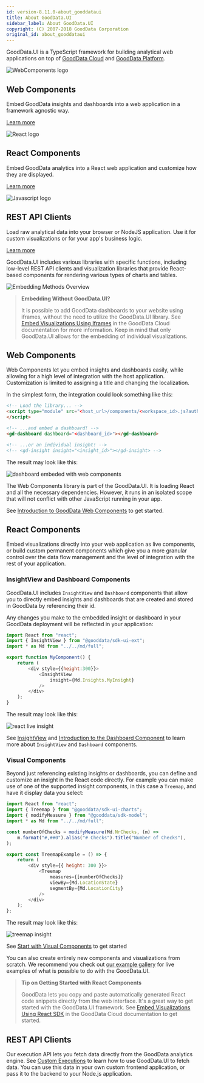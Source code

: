 ```yaml
---
id: version-8.11.0-about_gooddataui
title: About GoodData.UI
sidebar_label: About GoodData.UI
copyright: (C) 2007-2018 GoodData Corporation
original_id: about_gooddataui
---
```


GoodData.UI is a TypeScript framework for building analytical web applications on top of [GoodData Cloud](https://www.gooddata.com/developers/cloud-native/doc/cloud/) and [GoodData Platform](https://help.gooddata.com/doc/enterprise/en).

<div class="intro__wrapper">
    <div class="intro__tile">
        <img src="assets/webcomponents-logo.svg" alt="WebComponents logo" />
        <h2>Web Components</h2>
        <p>Embed GoodData insights and dashboards into a web application in a framework agnostic way.</p>
        <p><a href="#web-components">Learn more</a></p>
    </div>
    <div class="intro__tile">
        <img src="assets/react-logo.svg" alt="React logo" />
        <h2>React Components</h2>
        <p>Embed GoodData analytics into a React web application and customize how they are displayed.</p>
        <p><a href="#react-components">Learn more</a></p>
    </div>
    <div class="intro__tile">
        <img src="assets/javascript-logo.svg" alt="Javascript logo" />
        <h2>REST API Clients</h2>
        <p>Load raw analytical data into your browser or NodeJS application. Use it for custom visualizations or for your app's business logic.</p>
        <p><a href="#rest-api-clients">Learn more</a></p>
    </div>
</div>

GoodData.UI includes various libraries with specific functions, including low-level REST API clients and visualization libraries that provide React-based components for rendering various types of charts and tables.

![Embedding Methods Overview](assets/intro-embedding-methods.png)

>**Embedding Without GoodData.UI?**
>
> It is possible to add GoodData dashboards to your website using iframes, without the need to utilize the GoodData.UI library. See [Embed Visualizations Using Iframes](https://www.gooddata.com/developers/cloud-native/doc/cloud/embed-visualizations/iframes/) in the GoodData Cloud documentation for more information. Keep in mind that only GoodData.UI allows for the embedding of individual visualizations.

## Web Components

Web Components let you embed insights and dashboards easily, while allowing for a high level of integration with the host application. Customization is limited to assigning a title and changing the localization.

In the simplest form, the integration could look something like this:

```html
<!-- Load the library... -->
<script type="module" src="<host_url>/components/<workspace_id>.js?auth=sso">
</script>

<!-- ...and embed a dashboard! -->
<gd-dashboard dashboard="<dashboard_id>"></gd-dashboard>

<!-- ...or an individual insight! -->
<!-- <gd-insight insight="<insight_id>"></gd-insight> -->
```

The result may look like this:

![dashboard embeded with web components](assets/intro-web-components-dashboard.png)

The Web Components library is part of the GoodData.UI. It is loading React and all the necessary dependencies. However, it runs in an isolated scope that will not conflict with other JavaScript running in your app.

See [Introduction to GoodData Web Components](19_webcomponents_intro.md) to get started.

## React Components

Embed visualizations directly into your web application as live components, or build custom permanent components which give you a more granular control over the data flow management and the level of integration with the rest of your application.

### InsightView and Dashboard Components

GoodData.UI includes `InsightView` and `Dashboard` components that allow you to directly embed insights and dashboards that are created and stored in GoodData by referencing their id.

Any changes you make to the embedded insight or dashboard in your GoodData deployment will be reflected in your application:

```javascript
import React from "react";
import { InsightView } from "@gooddata/sdk-ui-ext";
import * as Md from "../../md/full";

export function MyComponent() {
    return (
        <div style={{height:300}}>
            <InsightView
                insight={Md.Insights.MyInsight}
            />
        </div>
    );
}
```

The result may look like this:

![react live insight](assets/intro-react-live-visualization.png)

See [InsightView](10_vis__insight_view.md) and [Introduction to the Dashboard Component](18_dashboard_intro.md) to learn more about `InsightView` and `Dashboard` components.

### Visual Components

Beyond just referencing existing insights or dashboards, you can define and customize an insight in the React code directly.
For example you can make use of one of the supported insight components, in this case a `Treemap`, and have it display data you select:

```javascript
import React from "react";
import { Treemap } from "@gooddata/sdk-ui-charts";
import { modifyMeasure } from "@gooddata/sdk-model";
import * as Md from "../../md/full";

const numberOfChecks = modifyMeasure(Md.NrChecks, (m) =>
    m.format("#,##0").alias("# Checks").title("Number of Checks"),
);

export const TreemapExample = () => {
    return (
        <div style={{ height: 300 }}>
            <Treemap 
                measures={[numberOfChecks]} 
                viewBy={Md.LocationState} 
                segmentBy={Md.LocationCity} 
            />
        </div>
    );
};
```

The result may look like this:

![treemap insight](assets/intro-treemap-visualization.png)

See [Start with Visual Components](10_vis__start_with_visual_components.md) to get started

You can also create entirely new components and visualizations from scratch. We recommend you check out [our example gallery](https://gdui-examples.herokuapp.com/advanced/global-filters) for live examples of what is possible to do with the GoodData.UI.

>**Tip on Getting Started with React Components**
>
> GoodData lets you copy and paste automatically generated React code snippets directly from the web interface. It's a great way to get started with the GoodData.UI framework. See [Embed Visualizations Using React SDK](https://www.gooddata.com/developers/cloud-native/doc/cloud/embed-visualizations/react-sdk/) in the GoodData Cloud documentation to get started.

## REST API Clients

Our execution API lets you fetch data directly from the GoodData analytics engine. See [Custom Executions](50_custom__execution_new.md) to learn how to use GoodData.UI to fetch data. You can use this data in your own custom frontend application, or pass it to the backend to your Node.js application.
